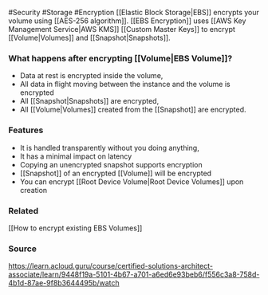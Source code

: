 #Security #Storage #Encryption 
[[Elastic Block Storage|EBS]] encrypts your volume using [[AES-256 algorithm]].
[[EBS Encryption]] uses [[AWS Key Management Service|AWS KMS]] [[Custom Master Keys]] to encrypt [[Volume|Volumes]] and [[Snapshot|Snapshots]].

### What happens after encrypting [[Volume|EBS Volume]]?
* Data at rest is encrypted inside the volume,
* All data in flight moving between the instance and the volume is encrypted
* All [[Snapshot|Snapshots]] are encrypted,
* All [[Volume|Volumes]] created from the [[Snapshot]] are encrypted.
### Features
* It is handled transparently without you doing anything,
* It has a minimal impact on latency
* Copying an unencrypted snapshot supports encryption
* [[Snapshot]] of an encrypted [[Volume]] will be encrypted
* You can encrypt [[Root Device Volume|Root Device Volumes]] upon creation
### Related
[[How to encrypt existing EBS Volumes]]
### Source
https://learn.acloud.guru/course/certified-solutions-architect-associate/learn/9448f19a-5101-4b67-a701-a6ed6e93beb6/f556c3a8-758d-4b1d-87ae-9f8b3644495b/watch